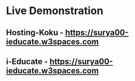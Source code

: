 # Live Demonstration

## Hosting-Koku - https://surya00-ieducate.w3spaces.com
## i-Educate - https://surya00-ieducate.w3spaces.com

